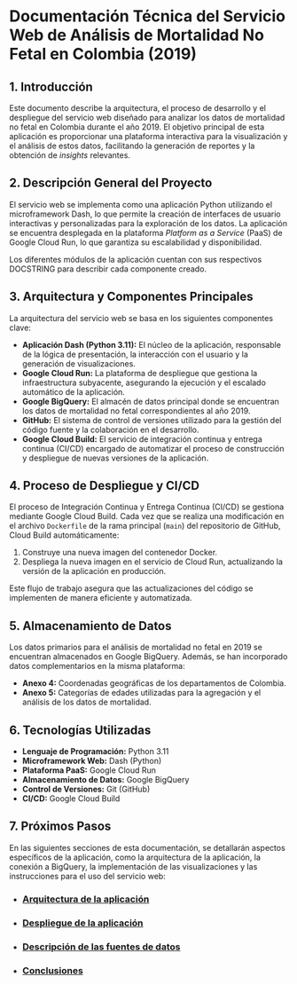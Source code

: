 # Documentación Técnica del Servicio Web de Análisis de Mortalidad No Fetal en Colombia (2019)

## 1. Introducción

Este documento describe la arquitectura, el proceso de desarrollo y el despliegue del servicio web diseñado para analizar los datos de mortalidad no fetal en Colombia durante el año 2019. El objetivo principal de esta aplicación es proporcionar una plataforma interactiva para la visualización y el análisis de estos datos, facilitando la generación de reportes y la obtención de *insights* relevantes.

## 2. Descripción General del Proyecto

El servicio web se implementa como una aplicación Python utilizando el microframework Dash, lo que permite la creación de interfaces de usuario interactivas y personalizadas para la exploración de los datos. La aplicación se encuentra desplegada en la plataforma *Platform as a Service* (PaaS) de Google Cloud Run, lo que garantiza su escalabilidad y disponibilidad.

Los diferentes módulos de la aplicación cuentan con sus respectivos DOCSTRING para describir cada componente creado.

## 3. Arquitectura y Componentes Principales

La arquitectura del servicio web se basa en los siguientes componentes clave:

* **Aplicación Dash (Python 3.11):** El núcleo de la aplicación, responsable de la lógica de presentación, la interacción con el usuario y la generación de visualizaciones.
* **Google Cloud Run:** La plataforma de despliegue que gestiona la infraestructura subyacente, asegurando la ejecución y el escalado automático de la aplicación.
* **Google BigQuery:** El almacén de datos principal donde se encuentran los datos de mortalidad no fetal correspondientes al año 2019.
* **GitHub:** El sistema de control de versiones utilizado para la gestión del código fuente y la colaboración en el desarrollo.
* **Google Cloud Build:** El servicio de integración continua y entrega continua (CI/CD) encargado de automatizar el proceso de construcción y despliegue de nuevas versiones de la aplicación.

## 4. Proceso de Despliegue y CI/CD

El proceso de Integración Continua y Entrega Continua (CI/CD) se gestiona mediante Google Cloud Build. Cada vez que se realiza una modificación en el archivo `Dockerfile` de la rama principal (`main`) del repositorio de GitHub, Cloud Build automáticamente:

1.  Construye una nueva imagen del contenedor Docker.
2.  Despliega la nueva imagen en el servicio de Cloud Run, actualizando la versión de la aplicación en producción.

Este flujo de trabajo asegura que las actualizaciones del código se implementen de manera eficiente y automatizada.

## 5. Almacenamiento de Datos

Los datos primarios para el análisis de mortalidad no fetal en 2019 se encuentran almacenados en Google BigQuery. Además, se han incorporado datos complementarios en la misma plataforma:

* **Anexo 4:** Coordenadas geográficas de los departamentos de Colombia.
* **Anexo 5:** Categorías de edades utilizadas para la agregación y el análisis de los datos de mortalidad.

## 6. Tecnologías Utilizadas

* **Lenguaje de Programación:** Python 3.11
* **Microframework Web:** Dash (Python)
* **Plataforma PaaS:** Google Cloud Run
* **Almacenamiento de Datos:** Google BigQuery
* **Control de Versiones:** Git (GitHub)
* **CI/CD:** Google Cloud Build

## 7. Próximos Pasos

En las siguientes secciones de esta documentación, se detallarán aspectos específicos de la aplicación, como la arquitectura de la aplicación, la conexión a BigQuery, la implementación de las visualizaciones y las instrucciones para el uso del servicio web:

* ### [Arquitectura de la aplicación](docs/arquitectura.md)
* ### [Despliegue de la aplicación](docs/despliegue.md)
* ### [Descripción de las fuentes de datos](docs/fuente_datos.md)
* ### [Conclusiones](docs/conclusiones.md)